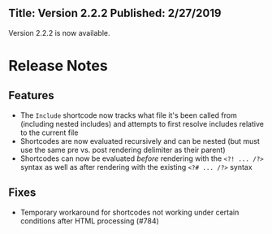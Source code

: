 Title: Version 2.2.2
Published: 2/27/2019
---
Version 2.2.2 is now available.

# Release Notes

## Features

<?! Raw ?><?# Raw ?>

- The `Include` shortcode now tracks what file it's been called from (including nested includes) and attempts to first resolve includes relative to the current file
- Shortcodes are now evaluated recursively and can be nested (but must use the same pre vs. post rendering delimiter as their parent)
- Shortcodes can now be evaluated _before_ rendering with the `<?! ... /?>` syntax as well as after rendering with the existing `<?# ... /?>` syntax

<?#/ Raw ?><?!/ Raw ?>

## Fixes

- Temporary workaround for shortcodes not working under certain conditions after HTML processing (#784)